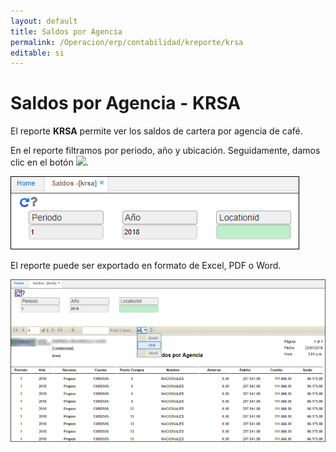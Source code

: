 ```yaml
---
layout: default
title: Saldos por Agencia
permalink: /Operacion/erp/contabilidad/kreporte/krsa
editable: si
---
```


# Saldos por Agencia - KRSA

El reporte **KRSA** permite ver los saldos de cartera por agencia de café.  

En el reporte filtramos por periodo, año y ubicación. Seguidamente, damos clic en el botón ![](actualizar.png).  

![](krsa.png)

El reporte puede ser exportado en formato de Excel, PDF o Word.  

![](krsa1.png)